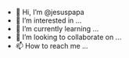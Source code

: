 - 👋 Hi, I’m @jesuspapa
- 👀 I’m interested in ...
- 🌱 I’m currently learning ...
- 💞️ I’m looking to collaborate on ...
- 📫 How to reach me ...

<!---
jesuspapa/jesuspapa is a ✨ special ✨ repository because its `README.md` (this file) appears on your GitHub profile.
You can click the Preview link to take a look at your changes.
--->
